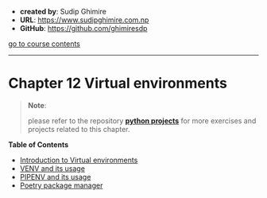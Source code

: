 - **created by**: Sudip Ghimire
- **URL**: https://www.sudipghimire.com.np
- **GitHub**: https://github.com/ghimiresdp

[go to course contents](https://github.com/ghimiresdp/python-notes/)
<hr>

# Chapter 12 Virtual environments

> **Note**:
>
> please refer to the repository
> **[python projects](https://github.com/ghimiresdp/python-projects)** for more
> exercises and projects related to this chapter.

**Table of Contents**

- [Introduction to Virtual environments](chapter-12.1-virtual-environment-intro.md)
- [VENV and its usage](chapter-12.2-venv.md)
- [PIPENV and its usage](chapter-12.3-pipenv.md)
- [Poetry package manager](chapter-12.4-poetry.md)
